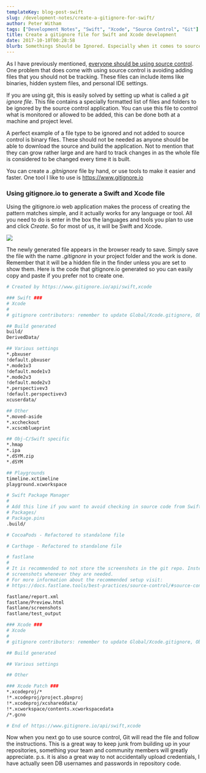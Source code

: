 ```yaml
---
templateKey: blog-post-swift
slug: /development-notes/create-a-gitignore-for-swift/
author: Peter Witham
tags: ["Development Notes", "Swift", "Xcode", "Source Control", "Git"]
title: Create a gitignore file for Swift and Xcode development
date: 2017-10-10T00:28:58
blurb: Somethings Should be Ignored. Especially when it comes to source control. So here is how you set up for Xcode and Swift using gitignore.io.
---
```


As I have previously mentioned, [everyone should be using source control](/development-notes/3-reasons-you-should-use-source-control/). One problem that does come with using source control is avoiding adding files that you should not be tracking. These files can include items like binaries, hidden system files, and personal IDE settings.

If you are using git, this is easily solved by setting up what is called a _git ignore file_. This file contains a specially formatted list of files and folders to be ignored by the source control application. You can use this file to control what is monitored or allowed to be added, this can be done both at a machine and project level.

A perfect example of a file type to be ignored and not added to source control is binary files. These should not be needed as anyone should be able to download the source and build the application. Not to mention that they can grow rather large and are hard to track changes in as the whole file is considered to be changed every time it is built.

You can create a _.gitnignore_ file by hand, or use tools to make it easier and faster. One tool I like to use is <https://www.gitignore.io>

### Using gitignore.io to generate a Swift and Xcode file

Using the gitignore.io web application makes the process of creating the pattern matches simple, and it actually works for any language or tool. All you need to do is enter in the box the languages and tools you plan to use and click _Create_. So for most of us, it will be Swift and Xcode.

![](/img/post_images/swift/GitInore_io-with-swift-xcode-1024x424.png)

The newly generated file appears in the browser ready to save. Simply save the file with the name _.gitignore_ in your project folder and the work is done. Remember that it will be a hidden file in the finder unless you are set to show them. Here is the code that gitignore.io generated so you can easily copy and paste if you prefer not to create one.

``` bash
# Created by https://www.gitignore.io/api/swift,xcode

### Swift ###
# Xcode
#
# gitignore contributors: remember to update Global/Xcode.gitignore, Objective-C.gitignore & Swift.gitignore

## Build generated
build/
DerivedData/

## Various settings
*.pbxuser
!default.pbxuser
*.mode1v3
!default.mode1v3
*.mode2v3
!default.mode2v3
*.perspectivev3
!default.perspectivev3
xcuserdata/

## Other
*.moved-aside
*.xccheckout
*.xcscmblueprint

## Obj-C/Swift specific
*.hmap
*.ipa
*.dSYM.zip
*.dSYM

## Playgrounds
timeline.xctimeline
playground.xcworkspace

# Swift Package Manager
#
# Add this line if you want to avoid checking in source code from Swift Package Manager dependencies.
# Packages/
# Package.pins
.build/

# CocoaPods - Refactored to standalone file

# Carthage - Refactored to standalone file

# fastlane
#
# It is recommended to not store the screenshots in the git repo. Instead, use fastlane to re-generate the
# screenshots whenever they are needed.
# For more information about the recommended setup visit:
# https://docs.fastlane.tools/best-practices/source-control/#source-control

fastlane/report.xml
fastlane/Preview.html
fastlane/screenshots
fastlane/test_output

### Xcode ###
# Xcode
#
# gitignore contributors: remember to update Global/Xcode.gitignore, Objective-C.gitignore & Swift.gitignore

## Build generated

## Various settings

## Other

### Xcode Patch ###
*.xcodeproj/*
!*.xcodeproj/project.pbxproj
!*.xcodeproj/xcshareddata/
!*.xcworkspace/contents.xcworkspacedata
/*.gcno

# End of https://www.gitignore.io/api/swift,xcode
```

Now when you next go to use source control, Git will read the file and follow the instructions. This is a great way to keep junk from building up in your repositories, something your team and community members will greatly appreciate. p.s. it is also a great way to not accidentally upload credentials, I have actually seen DB usernames and passwords in repository code.
